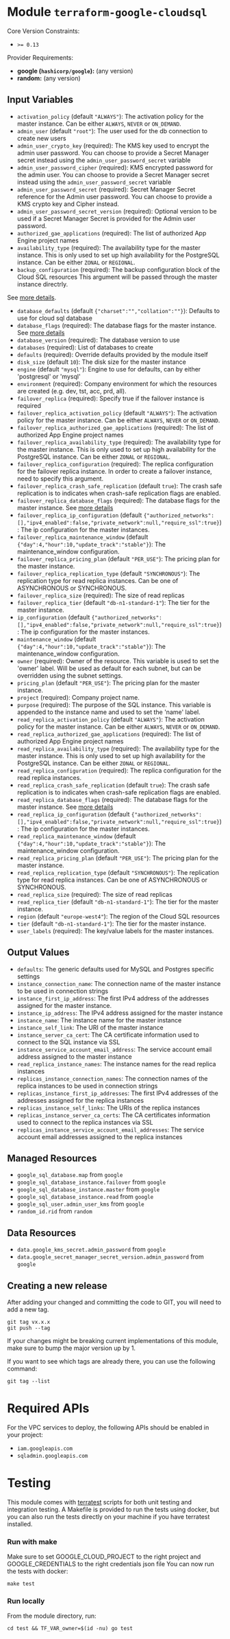 
# Module `terraform-google-cloudsql`

Core Version Constraints:
* `>= 0.13`

Provider Requirements:
* **google (`hashicorp/google`):** (any version)
* **random:** (any version)

## Input Variables
* `activation_policy` (default `"ALWAYS"`): The activation policy for the master instance. Can be either `ALWAYS`, `NEVER` or `ON_DEMAND`.
* `admin_user` (default `"root"`): The user used for the db connection to create new users
* `admin_user_crypto_key` (required): The KMS key used to encrypt the admin user password. You can choose to provide a Secret Manager secret instead using the `admin_user_password_secret` variable
* `admin_user_password_cipher` (required): KMS encrypted password for the admin user. You can choose to provide a Secret Manager secret instead using the `admin_user_password_secret` variable
* `admin_user_password_secret` (required): Secret Manager Secret reference for the Admin user password. You can choose to provide a KMS crypto key and Cipher instead.
* `admin_user_password_secret_version` (required): Optional version to be used if a Secret Manager Secret is provided for the Admin user password.
* `authorized_gae_applications` (required): The list of authorized App Engine project names
* `availability_type` (required): The availability type for the master instance. This is only used to set up high availability for the PostgreSQL instance. Can be either `ZONAL` or `REGIONAL`.
* `backup_configuration` (required): The backup configuration block of the Cloud SQL resources
This argument will be passed through the master instance directrly.

See [more details](https://www.terraform.io/docs/providers/google/r/sql_database_instance.html).

* `database_defaults` (default `{"charset":"","collation":""}`): Defaults to use for cloud sql database
* `database_flags` (required): The database flags for the master instance. See [more details](https://cloud.google.com/sql/docs/mysql/flags)
* `database_version` (required): The database version to use
* `databases` (required): List of databases to create
* `defaults` (required): Override defaults provided by the module itself
* `disk_size` (default `10`): The disk size for the master instance
* `engine` (default `"mysql"`): Engine to use for defaults, can by either 'postgresql' or 'mysql'
* `environment` (required): Company environment for which the resources are created (e.g. dev, tst, acc, prd, all).
* `failover_replica` (required): Specify true if the failover instance is required
* `failover_replica_activation_policy` (default `"ALWAYS"`): The activation policy for the master instance. Can be either `ALWAYS`, `NEVER` or `ON_DEMAND`.
* `failover_replica_authorized_gae_applications` (required): The list of authorized App Engine project names
* `failover_replica_availability_type` (required): The availability type for the master instance. This is only used to set up high availability for the PostgreSQL instance. Can be either `ZONAL` or `REGIONAL`.
* `failover_replica_configuration` (required): The replica configuration for the failover replica instance. In order to create a failover instance, need to specify this argument.
* `failover_replica_crash_safe_replication` (default `true`): The crash safe replication is to indicates when crash-safe replication flags are enabled.
* `failover_replica_database_flags` (required): The database flags for the master instance. See [more details](https://cloud.google.com/sql/docs/mysql/flags)
* `failover_replica_ip_configuration` (default `{"authorized_networks":[],"ipv4_enabled":false,"private_network":null,"require_ssl":true}`): The ip configuration for the master instances.
* `failover_replica_maintenance_window` (default `{"day":4,"hour":10,"update_track":"stable"}`): The maintenance_window configuration.
* `failover_replica_pricing_plan` (default `"PER_USE"`): The pricing plan for the master instance.
* `failover_replica_replication_type` (default `"SYNCHRONOUS"`): The replication type for read replica instances. Can be one of ASYNCHRONOUS or SYNCHRONOUS.
* `failover_replica_size` (required): The size of read replicas
* `failover_replica_tier` (default `"db-n1-standard-1"`): The tier for the master instance.
* `ip_configuration` (default `{"authorized_networks":[],"ipv4_enabled":false,"private_network":null,"require_ssl":true}`): The ip configuration for the master instances.
* `maintenance_window` (default `{"day":4,"hour":10,"update_track":"stable"}`): The maintenance_window configuration.
* `owner` (required): Owner of the resource. This variable is used to set the 'owner' label. Will be used as default for each subnet, but can be overridden using the subnet settings.
* `pricing_plan` (default `"PER_USE"`): The pricing plan for the master instance.
* `project` (required): Company project name.
* `purpose` (required): The purpose of the SQL instance. This variable is appended to the instance name and used to set the 'name' label.
* `read_replica_activation_policy` (default `"ALWAYS"`): The activation policy for the master instance. Can be either `ALWAYS`, `NEVER` or `ON_DEMAND`.
* `read_replica_authorized_gae_applications` (required): The list of authorized App Engine project names
* `read_replica_availability_type` (required): The availability type for the master instance. This is only used to set up high availability for the PostgreSQL instance. Can be either `ZONAL` or `REGIONAL`.
* `read_replica_configuration` (required): The replica configuration for the read replica instances.
* `read_replica_crash_safe_replication` (default `true`): The crash safe replication is to indicates when crash-safe replication flags are enabled.
* `read_replica_database_flags` (required): The database flags for the master instance. See [more details](https://cloud.google.com/sql/docs/mysql/flags)
* `read_replica_ip_configuration` (default `{"authorized_networks":[],"ipv4_enabled":false,"private_network":null,"require_ssl":true}`): The ip configuration for the master instances.
* `read_replica_maintenance_window` (default `{"day":4,"hour":10,"update_track":"stable"}`): The maintenance_window configuration.
* `read_replica_pricing_plan` (default `"PER_USE"`): The pricing plan for the master instance.
* `read_replica_replication_type` (default `"SYNCHRONOUS"`): The replication type for read replica instances. Can be one of ASYNCHRONOUS or SYNCHRONOUS.
* `read_replica_size` (required): The size of read replicas
* `read_replica_tier` (default `"db-n1-standard-1"`): The tier for the master instance.
* `region` (default `"europe-west4"`): The region of the Cloud SQL resources
* `tier` (default `"db-n1-standard-1"`): The tier for the master instance.
* `user_labels` (required): The key/value labels for the master instances.

## Output Values
* `defaults`: The generic defaults used for MySQL and Postgres specific settings
* `instance_connection_name`: The connection name of the master instance to be used in connection strings
* `instance_first_ip_address`: The first IPv4 address of the addresses assigned for the master instance.
* `instance_ip_address`: The IPv4 address assigned for the master instance
* `instance_name`: The instance name for the master instance
* `instance_self_link`: The URI of the master instance
* `instance_server_ca_cert`: The CA certificate information used to connect to the SQL instance via SSL
* `instance_service_account_email_address`: The service account email address assigned to the master instance
* `read_replica_instance_names`: The instance names for the read replica instances
* `replicas_instance_connection_names`: The connection names of the replica instances to be used in connection strings
* `replicas_instance_first_ip_addresses`: The first IPv4 addresses of the addresses assigned for the replica instances
* `replicas_instance_self_links`: The URIs of the replica instances
* `replicas_instance_server_ca_certs`: The CA certificates information used to connect to the replica instances via SSL
* `replicas_instance_service_account_email_addresses`: The service account email addresses assigned to the replica instances

## Managed Resources
* `google_sql_database.map` from `google`
* `google_sql_database_instance.failover` from `google`
* `google_sql_database_instance.master` from `google`
* `google_sql_database_instance.read` from `google`
* `google_sql_user.admin_user_kms` from `google`
* `random_id.rid` from `random`

## Data Resources
* `data.google_kms_secret.admin_password` from `google`
* `data.google_secret_manager_secret_version.admin_password` from `google`

## Creating a new release
After adding your changed and committing the code to GIT, you will need to add a new tag.
```
git tag vx.x.x
git push --tag
```
If your changes might be breaking current implementations of this module, make sure to bump the major version up by 1.

If you want to see which tags are already there, you can use the following command:
```
git tag --list
```
Required APIs
=============
For the VPC services to deploy, the following APIs should be enabled in your project:
 * `iam.googleapis.com`
 * `sqladmin.googleapis.com`

Testing
=======
This module comes with [terratest](https://github.com/gruntwork-io/terratest) scripts for both unit testing and integration testing.
A Makefile is provided to run the tests using docker, but you can also run the tests directly on your machine if you have terratest installed.

### Run with make
Make sure to set GOOGLE_CLOUD_PROJECT to the right project and GOOGLE_CREDENTIALS to the right credentials json file
You can now run the tests with docker:
```
make test
```

### Run locally
From the module directory, run:
```
cd test && TF_VAR_owner=$(id -nu) go test
```
